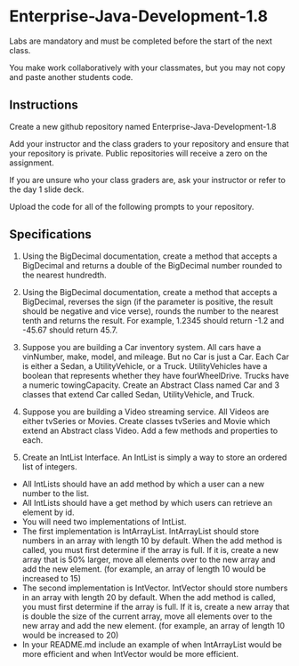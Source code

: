 # Enterprise-Java-Development-1.8

Labs are mandatory and must be completed before the start of the next class.

You make work collaboratively with your classmates, but you may not copy and paste another students code.

## Instructions
Create a new github repository named Enterprise-Java-Development-1.8

Add your instructor and the class graders to your repository and ensure that your repository is private. Public repositories will receive a zero on the assignment.

If you are unsure who your class graders are, ask your instructor or refer to the day 1 slide deck.

Upload the code for all of the following prompts to your repository.

## Specifications
1. Using  the BigDecimal documentation, create a method that accepts a BigDecimal and returns a double of the BigDecimal number rounded to the nearest hundredth.

1. Using the BigDecimal documentation, create a method that accepts a BigDecimal, reverses the sign (if the parameter is positive, the result should be negative and vice verse), rounds the number to the nearest tenth and returns the result. For example, 1.2345 should return -1.2 and -45.67 should return 45.7.

1. Suppose you are building a Car inventory system. All cars have a vinNumber, make, model, and mileage. But no Car is just a Car. Each Car is either a Sedan, a UtilityVehicle, or a Truck. UtilityVehicles have a boolean that represents whether they have fourWheelDrive. Trucks have a numeric towingCapacity. Create an Abstract Class named Car and 3 classes that extend Car called Sedan, UtilityVehicle, and Truck.

1. Suppose you are building a Video streaming service. All Videos are either tvSeries or Movies. Create classes tvSeries and Movie which extend an Abstract class Video. Add a few methods and properties to each.

1. Create an IntList Interface. An IntList is simply a way to store an ordered list of integers.

- All IntLists should have an add method by which a user can a new number to the list.
- All IntLists should have a get method by which users can retrieve an element by id.
- You will need two implementations of IntList.
- The first implementation is IntArrayList. IntArrayList should store numbers in an array with length 10 by default. When the add method is called, you must first determine if the array is full. If it is, create a new array that is 50% larger, move all elements over to the new array and add the new element. (for example, an array of length 10 would be increased to 15)
- The second implementation is IntVector. IntVector should store numbers in an array with length 20 by default. When the add method is called, you must first determine if the array is full. If it is, create a new array that is double the size of the current array, move all elements over to the new array and add the new element. (for example, an array of length 10 would be increased to 20)
- In your README.md include an example of when IntArrayList would be more efficient and when IntVector would be more efficient.
